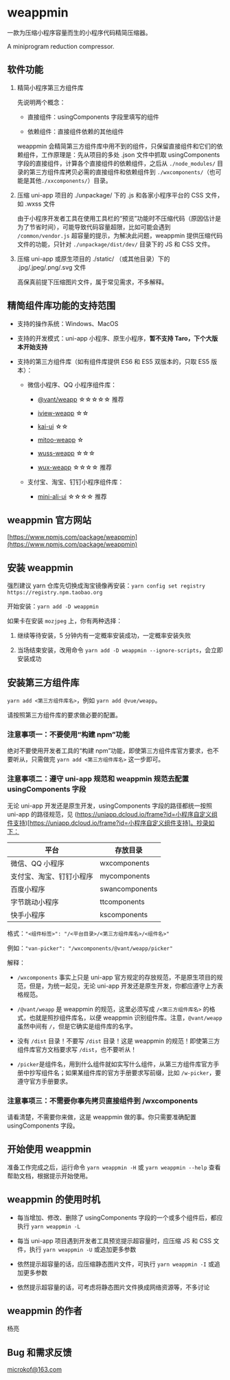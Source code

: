 # weappmin

一款为压缩小程序容量而生的小程序代码精简压缩器。

A miniprogram reduction compressor.

## 软件功能

1. 精简小程序第三方组件库

   先说明两个概念：

   - 直接组件：usingComponents 字段里填写的组件

   - 依赖组件：直接组件依赖的其他组件

   weappmin 会精简第三方组件库中用不到的组件，只保留直接组件和它们的依赖组件，工作原理是：先从项目的多处 .json 文件中抓取 usingComponents 字段的直接组件，计算各个直接组件的依赖组件，之后从 `./node_modules/` 目录的第三方组件库拷贝必需的直接组件和依赖组件到 `./wxcomponents/`（也可能是其他`./xxcomponents/`）目录。

2. 压缩 uni-app 项目的 ./unpackage/ 下的 .js 和各家小程序平台的 CSS 文件，如 .wxss 文件

   由于小程序开发者工具在使用工具栏的“预览”功能时不压缩代码（原因估计是为了节省时间），可能导致代码容量超限，比如可能会遇到 `/common/vendor.js` 超容量的提示，为解决此问题，weappmin 提供压缩代码文件的功能，只针对 `./unpackage/dist/dev/` 目录下的 JS 和 CSS 文件。

3. 压缩 uni-app 或原生项目的 ./static/ （或其他目录）下的 .jpg/.jpeg/.png/.svg 文件

   高保真前提下压缩图片文件，属于常见需求，不多解释。

## 精简组件库功能的支持范围

- 支持的操作系统：Windows、MacOS

- 支持的开发模式：uni-app 小程序、原生小程序，**暂不支持 Taro，下个大版本开始支持**

- 支持的第三方组件库（如有组件库提供 ES6 和 ES5 双版本的，只取 ES5 版本）：

  - 微信小程序、QQ 小程序组件库：

    - [@vant/weapp](https://youzan.github.io/vant-weapp/#/quickstart) ☆☆☆☆☆ 推荐

    - [iview-weapp](https://weapp.iviewui.com/docs/guide/start) ☆☆

    - [kai-ui](https://www.npmjs.com/package/kai-ui) ☆☆

    - [mitoo-weapp](https://www.mitooui.com) ☆

    - [wuss-weapp](https://phonycode.github.io/wuss-weapp/quickstart.html) ☆☆☆

    - [wux-weapp](https://www.wuxui.com/#/) ☆☆☆☆ 推荐

  - 支付宝、淘宝、钉钉小程序组件库：

    - [mini-ali-ui](https://opendocs.alipay.com/mini/component-ext/ui-overview) ☆☆☆☆ 推荐

## weappmin 官方网站

[https://www.npmjs.com/package/weappmin](https://www.npmjs.com/package/weappmin)

## 安装 weappmin

强烈建议 yarn 仓库先切换成淘宝镜像再安装：`yarn config set registry https://registry.npm.taobao.org`

开始安装：`yarn add -D weappmin`

如果卡在安装 `mozjpeg` 上，你有两种选择：

1. 继续等待安装，5 分钟内有一定概率安装成功，一定概率安装失败

2. 当场结束安装，改用命令 `yarn add -D weappmin --ignore-scripts`，会立即安装成功

## 安装第三方组件库

`yarn add <第三方组件库名>`，例如 `yarn add @vue/weapp`。

请按照第三方组件库的要求做必要的配置。

### 注意事项一：不要使用“构建 npm”功能

绝对不要使用开发者工具的“构建 npm”功能，即使第三方组件库官方要求，也不要听从，只需做完 `yarn add <第三方组件库名>` 这一步即可。

### 注意事项二：遵守 uni-app 规范和 weappmin 规范去配置 usingComponents 字段

无论 uni-app 开发还是原生开发，usingComponents 字段的路径都统一按照 uni-app 的路径规范，见 (https://uniapp.dcloud.io/frame?id=小程序自定义组件支持)[https://uniapp.dcloud.io/frame?id=小程序自定义组件支持]。抄录如下：

| 平台                     | 存放目录       |
| ------------------------ | -------------- |
| 微信、QQ 小程序          | wxcomponents   |
| 支付宝、淘宝、钉钉小程序 | mycomponents   |
| 百度小程序               | swancomponents |
| 字节跳动小程序           | ttcomponents   |
| 快手小程序               | kscomponents   |

格式：`"<组件标签>": "/<平台目录>/<第三方组件库名>/<组件名>"`

例如：`"van-picker": "/wxcomponents/@vant/weapp/picker"`

解释：

- `/wxcomponents` 事实上只是 uni-app 官方规定的存放规范，不是原生项目的规范，但是，为统一起见，无论 uni-app 开发还是原生开发，你都应遵守上方表格规范。

- `/@vant/weapp` 是 weappmin 的规范，这里必须写成 `/<第三方组件库名>` 的格式，也就是照抄组件库名，以便 weappmin 识别组件库。注意，`@vant/weapp` 虽然中间有 `/`，但是它确实是组件库的名字。

- 没有 `/dist` 目录！不要写 `/dist` 目录！这是 weappmin 的规范！即使第三方组件库官方文档要求写 `/dist`，也不要听从！

- `/picker`是组件名，用到什么组件就如实写什么组件，从第三方组件库官方手册中抄写组件名；如果某组件库的官方手册要求写前缀，比如 `/w-picker`，要遵守官方手册要求。

### 注意事项三：不需要你事先拷贝直接组件到 /wxcomponents

请看清楚，不需要你来做，这是 weappmin 做的事。你只需要准确配置 usingComponents 字段。

## 开始使用 weappmin

准备工作完成之后，运行命令 `yarn weappmin -H` 或 `yarn weappmin --help` 查看帮助文档，根据提示开始使用。

## weappmin 的使用时机

- 每当增加、修改、删除了 usingComponents 字段的一个或多个组件后，都应执行 `yarn weappmin -L`

- 每当 uni-app 项目遇到开发者工具预览提示超容量时，应压缩 JS 和 CSS 文件，执行 `yarn weappmin -U` 或追加更多参数

- 依然提示超容量的话，应压缩静态图片文件，可执行 `yarn weappmin -I` 或追加更多参数

- 依然提示超容量的话，可考虑将静态图片文件换成网络资源等，不多讨论

## weappmin 的作者

杨亮

## Bug 和需求反馈

microkof@163.com
